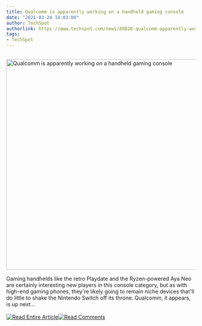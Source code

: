 ```yaml
---
title: Qualcomm is apparently working on a handheld gaming console
date: "2021-03-24 14:03:00"
author: TechSpot
authorlink: https://www.techspot.com/news/89028-qualcomm-apparently-working-handheld-gaming-console.html
tags:
- TechSpot
---
```

<a href="https://www.techspot.com/news/89028-qualcomm-apparently-working-handheld-gaming-console.html" target="_blank"><img src="https://static.techspot.com/images2/news/ts3_thumbs/2021/01/2021-01-06-ts3_thumbs-c04.jpg" width="800" height="560" style="padding: 15px 0" title="Qualcomm is apparently working on a handheld gaming console" /></a><br />Gaming handhelds like the retro Playdate and the Ryzen-powered Aya Neo are certainly interesting new players in this console category, but as with high-end gaming phones, they're likely going to remain niche devices that'll do little to shake the Nintendo Switch off its throne. Qualcomm, it appears, is up next...<br /><br /><a href="https://www.techspot.com/news/89028-qualcomm-apparently-working-handheld-gaming-console.html"><img src="https://static.techspot.com/images/rss/rss_buttons_01.png" border="0" alt="Read Entire Article" /></a><a href="https://www.techspot.com/news/89028-qualcomm-apparently-working-handheld-gaming-console.html#comments"><img src="https://static.techspot.com/images/rss/rss_buttons_02.png" border="0" alt="Read Comments" /></a><br /><br />